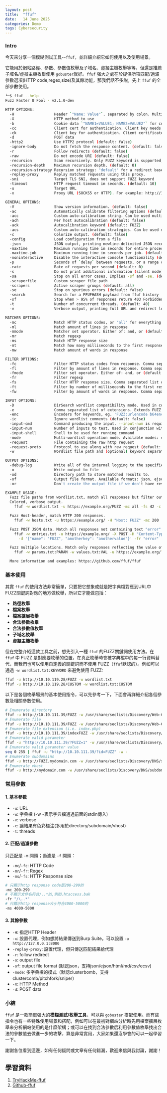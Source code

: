 ```yaml
---
layout: post
title:  "ffuf"
date:   14 June 2025
categories: Demo
tags: Cybersecurity
---
```

<html>
<body>
<div markdown="block" style="margin-top: 10px">
    
### Intro
今天來分享一個模糊測試工具--`ffuf`，並詳細介紹它如何使用以及使用場景。

它能用於網站路徑、參數、參數值枚舉及子域名、虛擬主機枚舉等等，但還是推薦子域名/虛擬主機枚舉使用 `gobuster`就好。`ffuf` 强大之處在於提供所項匹配/過濾參數選項(HTTP code,regex,size)及其餘功能，那我們話不多説，先上 `ffuf` 的全部參數使用。

```bash
└─$ ffuf --help
Fuzz Faster U Fool - v2.1.0-dev

HTTP OPTIONS:
  -H                  Header `"Name: Value"`, separated by colon. Multiple -H flags are accepted.
  -X                  HTTP method to use
  -b                  Cookie data `"NAME1=VALUE1; NAME2=VALUE2"` for copy as curl functionality.
  -cc                 Client cert for authentication. Client key needs to be defined as well for this to work
  -ck                 Client key for authentication. Client certificate needs to be defined as well for this to work
  -d                  POST data
  -http2              Use HTTP2 protocol (default: false)
  -ignore-body        Do not fetch the response content. (default: false)
  -r                  Follow redirects (default: false)
  -raw                Do not encode URI (default: false)
  -recursion          Scan recursively. Only FUZZ keyword is supported, and URL (-u) has to end in it. (default: false)
  -recursion-depth    Maximum recursion depth. (default: 0)
  -recursion-strategy Recursion strategy: "default" for a redirect based, and "greedy" to recurse on all matches (default: default)
  -replay-proxy       Replay matched requests using this proxy.
  -sni                Target TLS SNI, does not support FUZZ keyword
  -timeout            HTTP request timeout in seconds. (default: 10)
  -u                  Target URL
  -x                  Proxy URL (SOCKS5 or HTTP). For example: http://127.0.0.1:8080 or socks5://127.0.0.1:8080

GENERAL OPTIONS:
  -V                  Show version information. (default: false)
  -ac                 Automatically calibrate filtering options (default: false)
  -acc                Custom auto-calibration string. Can be used multiple times. Implies -ac
  -ach                Per host autocalibration (default: false)
  -ack                Autocalibration keyword (default: FUZZ)
  -acs                Custom auto-calibration strategies. Can be used multiple times. Implies -ac
  -c                  Colorize output. (default: false)
  -config             Load configuration from a file
  -json               JSON output, printing newline-delimited JSON records (default: false)
  -maxtime            Maximum running time in seconds for entire process. (default: 0)
  -maxtime-job        Maximum running time in seconds per job. (default: 0)
  -noninteractive     Disable the interactive console functionality (default: false)
  -p                  Seconds of `delay` between requests, or a range of random delay. For example "0.1" or "0.1-2.0"
  -rate               Rate of requests per second (default: 0)
  -s                  Do not print additional information (silent mode) (default: false)
  -sa                 Stop on all error cases. Implies -sf and -se. (default: false)
  -scraperfile        Custom scraper file path
  -scrapers           Active scraper groups (default: all)
  -se                 Stop on spurious errors (default: false)
  -search             Search for a FFUFHASH payload from ffuf history
  -sf                 Stop when > 95% of responses return 403 Forbidden (default: false)
  -t                  Number of concurrent threads. (default: 40)
  -v                  Verbose output, printing full URL and redirect location (if any) with the results. (default: false)

MATCHER OPTIONS:
  -mc                 Match HTTP status codes, or "all" for everything. (default: 200-299,301,302,307,401,403,405,500)
  -ml                 Match amount of lines in response
  -mmode              Matcher set operator. Either of: and, or (default: or)
  -mr                 Match regexp
  -ms                 Match HTTP response size
  -mt                 Match how many milliseconds to the first response byte, either greater or less than. EG: >100 or <100
  -mw                 Match amount of words in response

FILTER OPTIONS:
  -fc                 Filter HTTP status codes from response. Comma separated list of codes and ranges
  -fl                 Filter by amount of lines in response. Comma separated list of line counts and ranges
  -fmode              Filter set operator. Either of: and, or (default: or)
  -fr                 Filter regexp
  -fs                 Filter HTTP response size. Comma separated list of sizes and ranges
  -ft                 Filter by number of milliseconds to the first response byte, either greater or less than. EG: >100 or <100
  -fw                 Filter by amount of words in response. Comma separated list of word counts and ranges

INPUT OPTIONS:
  -D                  DirSearch wordlist compatibility mode. Used in conjunction with -e flag. (default: false)
  -e                  Comma separated list of extensions. Extends FUZZ keyword.
  -enc                Encoders for keywords, eg. 'FUZZ:urlencode b64encode'
  -ic                 Ignore wordlist comments (default: false)
  -input-cmd          Command producing the input. --input-num is required when using this input method. Overrides -w.
  -input-num          Number of inputs to test. Used in conjunction with --input-cmd. (default: 100)
  -input-shell        Shell to be used for running command
  -mode               Multi-wordlist operation mode. Available modes: clusterbomb, pitchfork, sniper (default: clusterbomb)
  -request            File containing the raw http request
  -request-proto      Protocol to use along with raw request (default: https)
  -w                  Wordlist file path and (optional) keyword separated by colon. eg. '/path/to/wordlist:KEYWORD'

OUTPUT OPTIONS:
  -debug-log          Write all of the internal logging to the specified file.
  -o                  Write output to file
  -od                 Directory path to store matched results to.
  -of                 Output file format. Available formats: json, ejson, html, md, csv, ecsv (or, 'all' for all formats) (default: json)
  -or                 Don't create the output file if we don't have results (default: false)

EXAMPLE USAGE:
  Fuzz file paths from wordlist.txt, match all responses but filter out those with content-size 42.
  Colored, verbose output.
    ffuf -w wordlist.txt -u https://example.org/FUZZ -mc all -fs 42 -c -v

  Fuzz Host-header, match HTTP 200 responses.
    ffuf -w hosts.txt -u https://example.org/ -H "Host: FUZZ" -mc 200

  Fuzz POST JSON data. Match all responses not containing text "error".
    ffuf -w entries.txt -u https://example.org/ -X POST -H "Content-Type: application/json" \
      -d '{"name": "FUZZ", "anotherkey": "anothervalue"}' -fr "error"

  Fuzz multiple locations. Match only responses reflecting the value of "VAL" keyword. Colored.
    ffuf -w params.txt:PARAM -w values.txt:VAL -u https://example.org/?PARAM=VAL -mr "VAL" -c

  More information and examples: https://github.com/ffuf/ffuf
```

  
### 基本使用
其實 `ffuf` 的使用方法非常簡單，只要把它想象成就是把字典檔對應到URL中FUZZ關鍵詞對應的地方做枚舉，所以它才能做包括：
- **路徑枚舉**
- **檔案枚舉**
- **檔案擴展枚舉**
- **合法參數枚舉**
- **合法參數值枚舉**
- **子域名枚舉**
- **虛擬主機枚舉**
  
但在完整介紹這款工具之前，想先引入一種 `ffuf` 的FUZZ關鍵詞使用方法。在 `ffuf` 中 FUZZ 是對應要枚舉的位置，在真正枚舉時會被字典檔中的每一行資料替代，而我們也可以使用自定義的關鍵詞而不使用 FUZZ（`ffuf`默認的）。例如可以通過 `-w wordlist.txt:KEYWORD` 來避免使用 FUZZ:
  
```bash
ffuf -u http://10.10.119.28/FUZZ -w wordlist.txt
ffuf -u http://10.10.119.28/CUSTOM -w wordlist.txt:CUSTOM
```
  
以下是各個枚舉場景的基本使用指令，可以先參考一下，下面會再詳細介紹各個參數及相關參數使用。
  
```bash
# Enumerate directory
ffuf -u http://10.10.111.39/FUZZ -w /usr/share/seclists/Discovery/Web-Content/raft-medium-words-lowercase.txt
# Enumerate file
ffuf -u http://10.10.111.39/FUZZ -w /usr/share/seclists/Discovery/Web-Content/raft-medium-files.txt
# Enumerate file extension (i.e. index.php)
ffuf -u http://10.10.111.39/indexFUZZ -w /usr/share/seclists/Discovery/Web-Content/web-extensions.txt
# Enumerate valid parameter
ffuf -u "http://10.10.111.39/?FUZZ=1" -w /usr/share/seclists/Discovery/Web-Content/burp-parameter-names.txt
# Enumerate valid parameter value
seq 0 255 | ffuf -u "http://10.10.111.39/?id=FUZZ" -w -
# Enumerate subdomains
ffuf -u http://FUZZ.mydomain.com -w /usr/share/seclists/Discovery/DNS/subdomains-top1million-5000.txt
# Enumerate vhost
ffuf -u http://mydomain.com -w /usr/share/seclists/Discovery/DNS/subdomains-top1million-5000.txt -H 'Host: FUZZ.mydomain.com'
```
  
  
### 常用參數
#### 1. 基本參數
- `-u`: URL
- `-w`: 字典檔 (-w -表示字典檔通過前面的stdin傳入)
- `-v`: verbose
- `-c`: 讓結果有色彩標注(多用於directory/subdomain/vhost)
- `-t`: threads

#### 2. 匹配/過濾參數
只匹配是 `-m` 開頭；過濾是 `-f` 開頭：
- `-mc`/`-fc`: HTTP Code
- `-mr`/`-fr`: Regex
- `-ms`/`-fs`: HTTP Response size
  
```bash
# 只顯示http response code是200-299的
-mc 200-299 
# 不顯示文件名符合/..*的,例如.htaccess.bak
-fr "/\..*"
# 只顯示http response大小符合4000-5000的
-ms 4000-5000
```
  
#### 3. 其餘參數
- `-H`: 指定HTTP Header
- `-x`: 設置代理，例如想將結果傳送到Burp Suite，可以設置 `-x http://127.0.0.1:8080`
- `-replay-proxy`: 設置代理，但只傳送匹配結果給代理
- `-r`: follow redirect
- `-o`: output file
- `-of`: output file format (默認json，支持json/ejson/html/md/csv/ecsv)
- `-mode`: 多字典檔的模式（默認clusterbomb，支持clustercomb/pitchfork/sniper）
- `-X`: HTTP Method
- `-d`: POST data
  
  
### 小結
`ffuf` 是一款簡單强大的**模糊測試/枚舉工具**，可以與 `gobuster` 搭配使用。而有些指令也有一些特殊使用場景和搭配，例如可以在最初對網站分析時先用檔案擴展枚舉來分析網站使用的是什麽架構；或可以在找到合法參數后利用參數值枚舉找出合法的參數值去做進一步的攻擊，算是非常實用，大家如果還沒學會的可以一起學習一下。  
  
謝謝各位看到這邊，如有任何疑問或文章有任何錯漏，歡迎來信與我討論，謝謝！

## 學習資料
1. [TryHackMe-ffuf](https://tryhackme.com/room/ffuf) 
2. [Github-ffuf](https://github.com/ffuf/ffuf)

</div>
</body>
</html>
